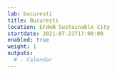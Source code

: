 ```yaml
---
lab: bucuresti
title: București
location: EFdeN Sustainable City
startdate: 2021-07-21T17:00:00
enabled: true
weight: 1
outputs:
  # - Calendar
---
```


